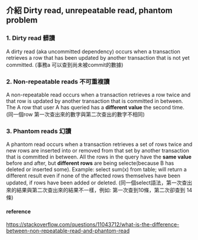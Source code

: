 ## 介紹 Dirty read, unrepeatable read, phantom problem

### 1. Dirty read 髒讀
A dirty read (aka uncommitted dependency) occurs when a transaction retrieves a row that has been updated by another transaction that is not yet committed.
(事務a 可以查到尚未被commit的數據)

### 2. Non-repeatable reads 不可重複讀
A non-repeatable read occurs when a transaction retrieves a row twice and that row is updated by another transaction that is committed in between.
The A row that user A has queried has a **different value** the second time.
(同一個row 第一次查出來的數字與第二次查出的數字不相同)

### 3. Phantom reads 幻讀
A phantom read occurs when a transaction retrieves a set of rows twice and new rows are inserted into or removed from that set by another transaction that is committed in between.
 All the rows in the query have the **same value** before and after, but **different rows** are being selecte(because B has deleted or inserted some). Example: select sum(x) from table; will return a different result even if none of the affected rows themselves have been updated, if rows have been added or deleted.
(同一個select語法，第一次查出來的結果與第二次查出來的結果不一樣，例如: 第一次查到10條，第二次卻查到 14條)


#### reference
https://stackoverflow.com/questions/11043712/what-is-the-difference-between-non-repeatable-read-and-phantom-read